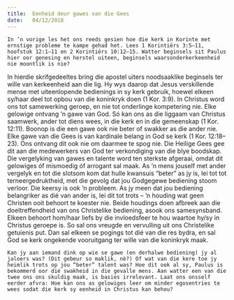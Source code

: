 ```yaml
---
title:  Eenheid deur gawes van die Gees
date:   04/12/2018
---
```


`In ’n vorige les het ons reeds gesien hoe die kerk in Korinte met ernstige probleme te kampe gehad het. Lees 1 Korintiërs 3:5–11, hoofstuk 12:1–11 en 2 Korintiërs 10:12–15. Watter beginsels sit Paulus hier oor genesing en herstel uiteen, beginsels waarsonderkerkeenheid nie moontlik is nie?` 

In hierdie skrifgedeeltes bring die apostel uiters noodsaaklike beginsels ter wille van kerkeenheid aan die lig. Hy wys daarop dat Jesus verskillende mense met uiteenlopende bedienings in sy kerk gebruik, hoewel elkeen sy/haar deel tot opbou van die koninkryk doen (1 Kor. 3:9). In Christus word ons tot samewerking geroep, en nie tot onderlinge kompetering nie. Elke gelowige ontvang ’n gawe van God. Só kan ons as die liggaam van Christus saamwerk, ander tot diens wees, in die kerk en in die gemeenskap (1 Kor. 12:11). Boonop is die een gawe ook nie beter of swakker as die ander nie. Elke gawe van die Gees is van kardinale belang in God se kerk (1 Kor. 12:18–23). Ons ontvang dit ook nie om daarmee te spog nie. Die Heilige Gees gee dit aan die medewerkers van God ter verkondiging van die blye boodskap. Die vergelyking van gawes en talente word ten sterkste afgeraai, omdat dit gelowiges óf mismoedig óf arrogant sal maak. As ’n mens jouself met ander vergelyk en tot die slotsom kom dat hulle kwansuis “beter” as jy is, lei tot tot terneergedruktheid, met die gevolg dat jou Godgegewe bediening stoom verloor. Die keersy is ook ’n probleem. As jy meen dat jou bediening belangriker as dié van ander is, lei dit tot trots – ’n houding wat geen Christen ooit behoort te koester nie. Beide houdings doen afbreek aan die doeltreffendheid van ons Christelike bediening, asook ons samesynsband. Elkeen behoort hom/haar liefs by die invloedsfeer te hou waartoe hy/sy in Christus geroepe is. So sal ons vreugde en vervulling uit ons Christelike getuienis put. Dan sal elkeen se pogings tot dié van die res bydra, en sal God se kerk ongekende vooruitgang ter wille van die koninkryk maak. 

`Kan jy aan iemand dink op wie se gawe (en derhalwe bediening) jy al jaloers was? (Dit gebeur so maklik, nè?) Of wat van die kere toe jy heimlik trots op jou “beter” talent was? Hoe dit ook al sy, Paulus is bekommerd oor dié swakheid in die gevalle mens. Aan watter een van die twee ons ons skuldig maak, is basies irrelevant. Laat ons onsself eerder afvra: Hoe kan ons as gelowiges leer om minder egosentries te wees sodat die kerk sy eenheid in Christus kan behou?`
